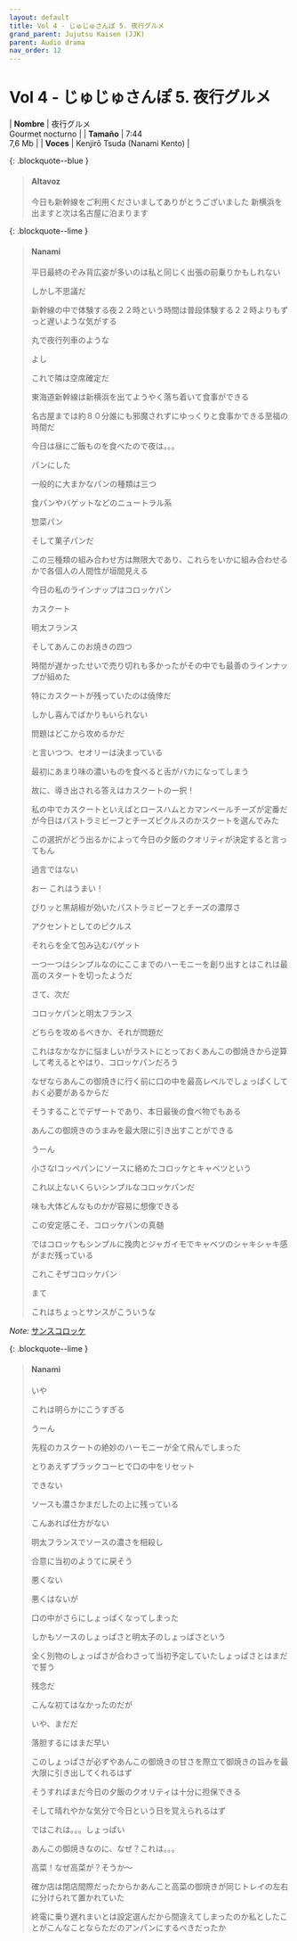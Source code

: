 ```yaml
---
layout: default
title: Vol 4 - じゅじゅさんぽ 5. 夜行グルメ
grand_parent: Jujutsu Kaisen (JJK)
parent: Audio drama
nav_order: 12
---
```


# Vol 4 - じゅじゅさんぽ 5. 夜行グルメ

| **Nombre** | 夜行グルメ <br> Gourmet nocturno |
| **Tamaño** | 7:44 <br> 7,6 Mb |
| **Voces** | <span class="d-inline-block text-lime">Kenjirō Tsuda (Nanami Kento)</span> |

{: .blockquote--blue }

> #### Altavoz
>
> 今日も新幹線をご利用くださいましてありがとうございました 新横浜を出ますと次は名古屋に泊まります

{: .blockquote--lime }

> #### Nanami
>
> 平日最終のぞみ背広姿が多いのは私と同じく出張の前乗りかもしれない
> 
> しかし不思議だ
> 
> 新幹線の中で体験する夜２２時という時間は普段体験する２２時よりもずっと遅いような気がする
> 
> 丸で夜行列車のような
> 
> よし
> 
> これで隣は空席確定だ
> 
> 東海道新幹線は新横浜を出てようやく落ち着いて食事ができる
> 
> 名古屋までは約８０分誰にも邪魔されずにゆっくりと食事かできる至福の時間だ
> 
> 今日は昼にご飯ものを食べたので夜は。。。
> 
> パンにした
> 
> 一般的に大まかなパンの種類は三つ
> 
> 食パンやバゲットなどのニュートラル系
> 
> 惣菜パン
> 
> そして菓子パンだ
> 
> この三種類の組み合わせ方は無限大であり、これらをいかに組み合わせるかで各個人の人間性が垣間見える
> 
> 今日の私のラインナップはコロッケパン
> 
> カスクート
> 
> 明太フランス
> 
> そしてあんこのお焼きの四つ
> 
> 時間が遅かったせいで売り切れも多かったがその中でも最善のラインナップが組めた
> 
> 特にカスクートが残っていたのは僥倖だ
> 
> しかし喜んでばかりもいられない
> 
> 問題はどこから攻めるかだ
> 
> と言いつつ、セオリーは決まっている
> 
> 最初にあまり味の濃いものを食べると舌がバカになってしまう
> 
> 故に、導き出される答えはカスクートの一択！
> 
> 私の中でカスクートといえばとロースハムとカマンベールチーズが定番だが今日はパストラミビーフとチーズピクルスのかスクートを選んでみた
> 
> この選択がどう出るかによって今日の夕飯のクオリティが決定すると言ってもん
> 
> 過言ではない
> 
> おー これはうまい！
> 
> ぴりッと黒胡椒が効いたパストラミビーフとチーズの濃厚さ
> 
> アクセントとしてのピクルス
> 
> それらを全て包み込むバゲット
> 
> 一つ一つはシンプルなのにここまでのハーモニーを創り出すとはこれは最高のスタートを切ったようだ
> 
> さて、次だ
> 
> コロッケパンと明太フランス
> 
> どちらを攻めるべきか、それが問題だ
> 
> これはなかなかに悩ましいがラストにとっておくあんこの御焼きから逆算して考えるとやはり、コロッケパンだろう
> 
> なぜならあんこの御焼きに行く前に口の中を最高レベルでしょっぱくしておく必要があるからだ
> 
> そうすることでデザートであり、本日最後の食べ物でもある
> 
> あんこの御焼きのうまみを最大限に引き出すことができる
> 
> うーん
> 
> 小さなlコッペパンにソースに絡めたコロッケとキャベツという
> 
> これ以上ないくらいシンプルなコロッケパンだ
> 
> 味も大体どんなものかが容易に想像できる
> 
> この安定感こそ、コロッケパンの真髄
> 
> ではコロッケもシンプルに挽肉とジャガイモでキャベツのシャキシャキ感がまだ残っている
> 
> これこそザコロッケパン
> 
> まて
> 
> これはちょっとサンスがこういうな

*Note:* [サンスコロッケ](https://www.google.com/search?q=%E3%82%B5%E3%83%B3%E3%82%B9%E3%82%B3%E3%83%AD%E3%83%83%E3%82%B1&tbm=isch&ved=2ahUKEwjxgdSTgejwAhVXLxoKHWveDAIQ2-cCegQIABAA&oq=%E3%82%B5%E3%83%B3%E3%82%B9%E3%82%B3%E3%83%AD%E3%83%83%E3%82%B1&gs_lcp=CgNpbWcQAzoICAAQBBAKEBg6BggAEAQQGDoECCMQJzoCCAA6BAgAEARQgTZYwT9g_EFoAHAAeACAAawBiAHqCJIBAzEuOJgBAKABAaoBC2d3cy13aXotaW1nwAEB&sclient=img&ei=tpeuYPHOINfeaOu8sxA&bih=768&biw=720&safe=active#imgrc=s4Fv9vsufI9a1M)

{: .blockquote--lime }

> #### Nanami
>
> いや
> 
> これは明らかにこうすぎる
> 
> うーん
> 
> 先程のカスクートの絶妙のハーモニーが全て飛んでしまった
> 
> とりあえずブラックコーヒで口の中をリセット
> 
> できない
> 
> ソースも濃さかまだしたの上に残っている
> 
> こんあれば仕方がない
> 
> 明太フランスでソースの濃さを相殺し
> 
> 合意に当初のようてに戻そう
> 
> 悪くない
> 
> 悪くはないが
> 
> 口の中がさらにしょっぱくなってしまった
> 
> しかもソースのしょっぱさと明太子のしょっぱさという
> 
> 全く別物のしょっぱさが合わさって当初予定していたしょっぱさとはまだで誓う
> 
> 残念だ
> 
> こんな初てはなかったのだが
> 
> いや、まだだ
> 
> 落胆するにはまだ早い
> 
> このしょっぱさが必ずやあんこの御焼きの甘さを際立て御焼きの旨みを最大限に引き出してくれるはず
> 
> そうすればまだ今日の夕飯のクオリティは十分に担保できる
> 
> そして晴れやかな気分で今日という日を覚えられるはず
> 
> ではこれは。。。しょっぱい
> 
> あんこの御焼きなのに、なぜ？これは。。。
> 
> 高菜！なぜ高菜が？そうか〜
> 
> 確か店は閉店間際だったからかあんこと高菜の御焼きが同じトレイの左右に分けられて置かれていた
> 
> 終電に乗り遅れまいとは設定選んだから間違えてしまったのか私としたことがこんなことならただのアンパンにするべきだったか
